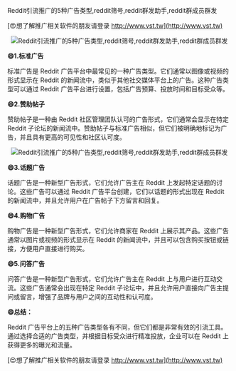 Reddit引流推广的5种广告类型,reddit筛号,reddit群发助手,reddit群成员群发

[😍想了解推广相关软件的朋友请登录 http://www.vst.tw](http://www.vst.tw)

 <center><img src="https://vst.tw/MP4/tuiguang/png/4.png" alt="Reddit引流推广的5种广告类型,reddit筛号,reddit群发助手,reddit群成员群发"></center>

**😄1.标准广告**

标准广告是 Reddit 广告平台中最常见的一种广告类型。它们通常以图像或视频的形式显示在 Reddit 的新闻流中，类似于其他社交媒体平台上的广告。这种广告类型可以通过 Reddit 广告平台进行设置，包括广告预算、投放时间和目标受众等。

**😄2.赞助帖子**

赞助帖子是一种由 Reddit 社区管理团队认可的广告形式，它们通常会显示在特定 Reddit 子论坛的新闻流中。赞助帖子与标准广告相似，但它们被明确地标记为广告，并且具有更高的可见性和社区认可度。

 <center><img src="https://vst.tw/MP4/tuiguang/png/6.png" alt="Reddit引流推广的5种广告类型,reddit筛号,reddit群发助手,reddit群成员群发"></center>

**😄3.话题广告**

话题广告是一种新型广告形式，它们允许广告主在 Reddit 上发起特定话题的讨论。这些广告可以通过 Reddit 广告平台创建，它们以话题的形式出现在 Reddit 的新闻流中，并且允许用户在广告帖子下方留言和回复。

**😄4.购物广告**

购物广告是一种新型广告形式，它们允许商家在 Reddit 上展示其产品。这些广告通常以图片或视频的形式显示在 Reddit 的新闻流中，并且可以包含购买按钮或链接，方便用户直接进行购买。

**😄5.问答广告**

问答广告是一种新型广告形式，它们允许广告主在 Reddit 上与用户进行互动交流。这些广告通常会出现在特定 Reddit 子论坛中，并且允许用户直接向广告主提问或留言，增强了品牌与用户之间的互动性和认可度。

**😄总结：**

Reddit 广告平台上的五种广告类型各有不同，但它们都是非常有效的引流工具。通过选择合适的广告类型，并根据目标受众进行精准投放，企业可以在 Reddit 上获得更多的曝光和流量。

[😍想了解推广相关软件的朋友请登录 http://www.vst.tw](http://www.vst.tw)



